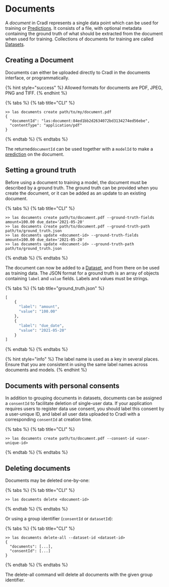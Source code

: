 # Documents

A _document_ in Cradl represents a single data point which can be used for training or [Predictions](predictions.md). It consists of a file, with optional metadata containing the ground truth of what should be extracted from the document when used for training. Collections of documents for training are called [Datasets](datasets.md).

## Creating a Document

Documents can either be uploaded directly to Cradl in the documents interface, or programmatically.

{% hint style="success" %}
Allowed formats for documents are PDF, JPEG, PNG and TIFF.
{% endhint %}

{% tabs %}
{% tab title="CLI" %}
```text
>> las documents create path/to/my/document.pdf
{
  "documentId": "las:document:84ed1bb2d2634072bd3134274ed56ebe",
  "contentType": "application/pdf"
}
```
{% endtab %}
{% endtabs %}

The returned`documentId` can be used together with a `modelId` to make a [prediction](predictions.md#making-a-prediction) on the document. 

## Setting a ground truth

Before using a document to training a model, the document must be described by a ground truth. The ground truth can be provided when you create the document, or it can be added as an update to an existing document.

{% tabs %}
{% tab title="CLI" %}
```text
>> las documents create path/to/document.pdf --ground-truth-fields amount=100.00 due_date='2021-05-20'
>> las documents create path/to/document.pdf --ground-truth-path path/to/ground_truth.json
>> las documents update <document-id> --ground-truth-fields amount=100.00 due_date='2021-05-20'
>> las documents update <document-id> --ground-truth-path path/to/ground_truth.json
```
{% endtab %}
{% endtabs %}

The document can now be added to a [Dataset](datasets.md), and from there on be used as training data. The JSON format for a ground truth is an array of objects containing `label` and `value` fields. Labels and values must be strings.

{% tabs %}
{% tab title="ground\_truth.json" %}
```python
[
    {
      "label": "amount",
      "value": "100.00"
    },
    {
      "label": "due_date",
      "value": "2021-05-20"
    }
]
```
{% endtab %}
{% endtabs %}

{% hint style="info" %}
The label name is used as a key in several places. Ensure that you are consistent in using the same label names across documents and models.
{% endhint %}

## Documents with personal consents

In addition to grouping documents in datasets, documents can be assigned a `consentId` to facilitate deletion of single-user data. If your application requires users to register data use consent, you should label this consent by a user-unique ID, and label all user data uploaded to Cradl with a corresponding `consentId` at creation time.

{% tabs %}
{% tab title="CLI" %}
```text
>> las documents create path/to/document.pdf --consent-id <user-unique-id>
```
{% endtab %}
{% endtabs %}

## Deleting documents

Documents may be deleted one-by-one:

{% tabs %}
{% tab title="CLI" %}
```text
>> las documents delete <document-id>
```
{% endtab %}
{% endtabs %}

Or using a group identifier \(`consentId` or `datasetId`\):

{% tabs %}
{% tab title="CLI" %}
```text
>> las documents delete-all --dataset-id <dataset-id>
{
  "documents": [...],
  "consentId": [...]
}

```
{% endtab %}
{% endtabs %}

The delete-all command will delete all documents with the given group identifier.

